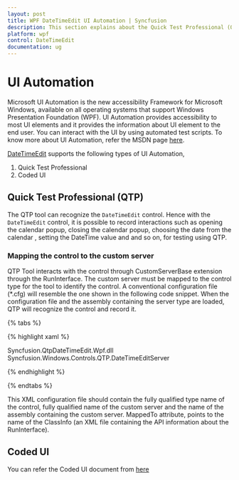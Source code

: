 ```yaml
---
layout: post
title: WPF DateTimeEdit UI Automation | Syncfusion
description: This section explains about the Quick Test Professional (QTP) and Coded UI support of DateTimeEdit control.
platform: wpf
control: DateTimeEdit
documentation: ug
---
```


# UI Automation

Microsoft UI Automation is the new accessibility Framework for Microsoft Windows, available on all operating systems that support Windows Presentation Foundation (WPF). UI Automation provides accessibility to most UI elements and it provides the information about UI element to the end user. You can interact with the UI by using automated test scripts. To know more about UI Automation, refer the MSDN page [here](https://msdn.microsoft.com/en-us/library/ms747327(v=vs.110).aspx).

[DateTimeEdit](https://help.syncfusion.com/cr/wpf/Syncfusion.Shared.Wpf~Syncfusion.Windows.Shared.DateTimeEdit.html) supports the following types of UI Automation,

1. Quick Test Professional
2. Coded UI

## Quick Test Professional (QTP)

The QTP tool can recognize the `DateTimeEdit` control. Hence with the `DateTimeEdit` control, it is possible to record interactions such as opening the calendar popup, closing the calendar popup, choosing the date from  the calendar , setting the DateTime value and and so on, for testing using QTP.

### Mapping the control to the custom server

QTP Tool interacts with the control through CustomServerBase extension through the RunInterface. The custom server must be mapped to the control type for the tool to identify the control. A conventional configuration file (*.cfg) will resemble the one shown in the following code snippet. When the configuration file and the assembly containing the server type are loaded, QTP will recognize the control and record it.

{% tabs %}

{% highlight xaml %}

<?xml version="1.0" encoding="UTF-8"?>
<Controls>
<Control Type="Syncfusion.Windows.Shared.DateTimeEdit" MappedTo="SfDateTimeEdit">
<CustomServer>
<Component>
<DllName>Syncfusion.QtpDateTimeEdit.Wpf.dll</DllName>
<TypeName>Syncfusion.Windows.Controls.QTP.DateTimeEditServer</TypeName>
</Component>
</CustomServer>
</Control>
</Controls>

{% endhighlight  %}

{% endtabs %}

This XML configuration file should contain the fully qualified type name of the control, fully qualified name of the custom server and the name of the assembly containing the custom server. MappedTo attribute, points to the name of the ClassInfo (an XML file containing the API information about the RunInterface).

## Coded UI

You can refer the Coded UI document from [here](https://help.syncfusion.com/wpf/testing/coded-ui)
